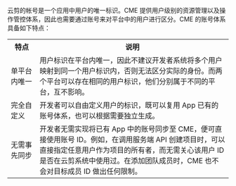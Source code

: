 云剪的帐号是一个应用中用户的唯一标识。CME 提供用户级别的资源管理以及操作管控体系，因此也需要通过账号来对平台中的用户进行区分。CME 的账号体系具备如下特点：
<table>
<tr>
<th style = "width:13%">特点</th>
<th>说明</th>
</tr>
<tr>
<td>单平台内唯一</td>
<td>用户标识在平台内唯一，因此不建议开发者系统将多个用户映射到同一个用户标识内，否则无法区分实际的身份。而两个平台可以存在相同的用户标识，他们分别属于不同的平台，互不影响。</td>
</tr>
<tr>
<td>完全自定义</td>
<td>开发者可以自由定义用户的标识，既可以复用 App 已有的账号体系，也可以根据需要独立生成。</td>
</tr>
<tr>
<td>无需事先同步</td>
<td>开发者无需实现将已有 App 中的账号同步至 CME，便可直接使用账号 ID。例如，在调用服务端 API 创建项目时，可以直接指定任意用户作为项目的所有者，而无需关心该用户 ID 是否在云剪系统中使用过。在添加团队成员时，CME 也不会对目标成员 ID 做出任何限制。</td>
</tr>
</table>

<!-- 
云剪的帐号体系指用户与系统的关联。用户是在云剪进行操作的独立个体，也是资源的归属者。而开发者系统中也用自身的帐号系统，帐号系统中最为关键的是用户，云剪中的用户完全依赖于开发者系统的帐号体系，即复用了开发者系统的用户标识。开发者中可以在云剪中直接使用自身系统的用户标识，用户标识可以是独立的用户 ID，也可以是邮箱、手机。云剪继承了开发者系统的用户标识，有利于开发者关联用户到云剪中，不需要重新构建一套帐号映射关系。

![](https://main.qcloudimg.com/raw/9d39b62812ad34c17142b8396c930e88.png)

## 特点
- 开发者可以自由定义云剪用户的标识，既可以是继承自身系统的标识，也可以根据需要独立生成。
- 用户标识在平台内唯一，即两个平台可以存在相同的用户标识，而一个平台内的用户标识是唯一的，不建议开发者系统将多个用户映射到同一个用户标识内，否则无法区分实际的身份。

## 使用说明
1. **打开项目**：打开项目时需要传入用户标识`UserId`，进入云剪编辑页后即是以该用户的身份进行访问，具体请参见 [打开项目](https://cloud.tencent.com/document/product/1156/43783)。
2. **服务端 API 调用**：在 API 调用过程中会涉及到访问用户个人级别的资源，假设`UserId=tony`，当调用创建个人项目 API 时候需要指定项目的拥有者`Owner`，就可以直接传入用户标识`Owner.Id=tony`。 -->
